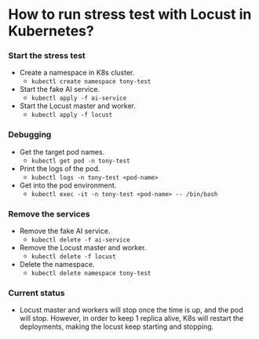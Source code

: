 # How to run stress test with Locust in Kubernetes?


### Start the stress test
- Create a namespace in K8s cluster.
    - `kubectl create namespace tony-test`
- Start the fake AI service.
    - `kubectl apply -f ai-service`
- Start the Locust master and worker.
    - `kubectl apply -f locust`


### Debugging
- Get the target pod names.
    - `kubectl get pod -n tony-test`
- Print the logs of the pod.
    - `kubectl logs -n tony-test <pod-name>`
- Get into the pod environment.
    - `kubectl exec -it -n tony-test <pod-name> -- /bin/bash`


### Remove the services
- Remove the fake AI service.
    - `kubectl delete -f ai-service`
- Remove the Locust master and worker.
    - `kubectl delete -f locust`
- Delete the namespace.
    - `kubectl delete namespace tony-test`


### Current status
- Locust master and workers will stop once the time is up, and the pod will stop. However, in order to keep 1 replica alive, K8s will restart the deployments, making the locust keep starting and stopping.